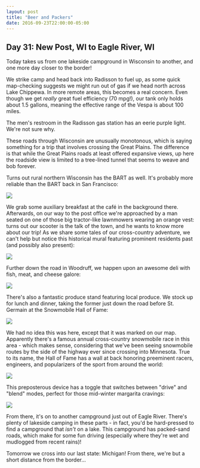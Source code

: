 ```yaml
---
layout: post
title: "Beer and Packers"
date: 2016-09-23T22:00:00-05:00
---
```


## Day 31: New Post, WI to Eagle River, WI

Today takes us from one lakeside campground in Wisconsin to another, and one more day closer to the border!

We strike camp and head back into Radisson to fuel up, as some quick map-checking suggests we might run out of gas if we head north across Lake Chippewa.  In more remote areas, this becomes a real concern.  Even though we get *really* great fuel efficiency (70 mpg!), our tank only holds about 1.5 gallons, meaning the effective range of the Vespa is about 100 miles.

The men's restroom in the Radisson gas station has an eerie purple light.  We're not sure why.

These roads through Wisconsin are unusually monotonous, which is saying something for a trip that involves crossing the Great Plains.  The difference is that while the Great Plains roads at least offered expansive views, up here the roadside view is limited to a tree-lined tunnel that seems to weave and bob forever.

Turns out rural northern Wisconsin has the BART as well.  It's probably more reliable than the BART back in San Francisco:

![](https://lh3.googleusercontent.com/HJDVVteVdLewT68-YWJaVntigzpw6eEIfBx1QcbthU9xTJZREh_BY_C7l7Q-v5Fh8GRCeoDJua3VH5O0vjSfeCiGtQDNR3Sz6B2mIYqlGnbeOVCgIC4YFu-u6RPu8C4MEs-QhVVZXUvHwBkI7Ylb_G-Pszv6nl3I-KzZVVhC-8tpxGDwx-keNhJnopmGXrydzj01ZaXUpzIvDDwTDuMi0fVbuBd-TKYicTHvIZbbiOmWWc5zNW_Ls3bNN723lgrAHKcBugR5uygjEHQo3H0KXQzWRDFK1bUJHJARnajFkwt0iiduUpgovT27dcu17b3qrPqNTchodreaeJlBXsXHI3RGXxU-6yZHOAQAFzWdl4i-gDd32PXMRn7nrcXtkMb2jkBSmd4aqRdjzRh2z-SPw_24vc5HU4gUtFbdDxTxtwG76CGzvfNF4N3CWFBR0h33Ip52_wkWgT_ARxj8SIWq-W2uMawxEUWCEmpbTr7EcmSP7veWnjAVPCxx976Si2jzobh8m1Jm0gNMuwCkbI7AOSx1R8a2j8WN-L_qnOu0te7tC_kr92i3yc9VVk6TmNJNTmmCySETX_4eQlGGVB2rGTICG-62nORF4X0vVXj3Q5eT=w1413-h799-no)

We grab some auxiliary breakfast at the café in the background there.  Afterwards, on our way to the post office we're approached by a man seated on one of those big tractor-like lawnmowers wearing an orange vest: turns out our scooter is the talk of the town, and he wants to know more about our trip!  As we share some tales of our cross-country adventure, we can't help but notice this historical mural featuring prominent residents past (and possibly also present):

![](https://lh3.googleusercontent.com/NMfP8hwPFJaN17CrxsXb0Mv8NB3lzWMtEgjlIUZFacHTKv_PVR4f9EhwRTWC301PSwWW2y_voiyj2mYDuOuB_fYDdZCQ-Dp71UuKIrhA6Sw-i_wjYD_xvV01_B0bVZ-EPGGsUB5r-7rrvKn94K63ehQ5QzyHszmZz6_d-ASfDa2DsW7ShadKH4h4lhTSN6g9qpji9M2bW1kAnyi4XemwKJ1OcAeylbmPLzG9-v943sypQ9rogipnp_rCPuhlRYGSiqWJXwKneg1t1-xhC4VixJQ6HwcYIABuBmsUEbg8s2whXePVbNDbmU-4LzCQWHtlFpcdW2i90e8XnwyLCXimQJ6Zrg-3QLolOnuGGEdQMmsUSNcg19hJ2uKAqvpd8FNYS4B9ZPV4ISOvre9noHpXt7kxlBZHZOW8NGqZEw9gRnmrPZvnoy3u_xme4C-W2tLKE-2TPhsRDPz9nc9ySaeHjXBT2k-D_yPAjoAPCcdv_PNSF1iimzxZ9P0b6E37KpI89FecEajEK657ndFti_9Uee5TYr7htwTBUYPH7aaUE_EMHpGvyOiCY6nK7W_ZQ_msCrN2Q_iV92G_7NadvIep8RCoJDBVAWD34CRo0FPrpYTu=w1440-h315-no)

Further down the road in Woodruff, we happen upon an awesome deli with fish, meat, and cheese galore:

![](https://lh3.googleusercontent.com/kfgc0sKY-Dc_RJA1u2JCK3jNrlbiMKeE4FgXkP1inXDpXNT4li8ftT4c1rhG_lWCeJFdyJxwZvar6KgQM_ZIqDcTGf-F8KlZAJn08x6XRJV1bItIvYSZXdd1hSQqVzUrntHINlPRSHuVJhC1L3CEFbIGiK5i09WYRep4UWJ7g4XzD64WqCASav8EkdyZaemFtYTePbmanZdTb24w_Y_BwgTqqWxBRmEJLEjR69ceXR33uZHo8gxZEKdP1IVxIz0d3FbqspupSaqzrNkKBhyjIsa6dcmbx4JEQ_s2fXtlZ23xo3BYIMpY00aK92CNP-P1oxZ7RJC52QoBbj4hp7iWXjdTFyouVftjYqiFDGdZ6fnCOFVZn1Wjh7nsyGGhBFQNkOIzSOjLbB3jPARqF9p4-bfzLkOQ_9UtIEG9P6Ye28Zf8SaNDhoYrO3zjQD53nue47txCggAXu6A1F7lT6Pu4Wp_rqqYfYgojJRRCZ9FLSEwspZuSyuYE6b-0N1oT5aa86ljBOoZPADWDUoJFfuRyxIrnHGSUcJTqjAkOEbNwpcQMRdcoEzKaHLR4fAOfxTapG9eTFV5Jy5i8l5cp5GCcMQAibk3U1mBi01MAwLz80fy=w1413-h799-no)

There's also a fantastic produce stand featuring local produce.  We stock up for lunch and dinner, taking the former just down the road before St. Germain at the Snowmobile Hall of Fame:

![](https://lh3.googleusercontent.com/fE8R2AfGjejw5Wj0CAM6pK6KwiEBDLAtjbV0noXytxf9KzhMTQvQjKgFn65ECeBN8TP8lOxkJ7TUEtNCp39v1mTVyv9Wq9iKMQ3py_vXt3L-OMqClGiPX7KpJ_mrvLJwtq7BJ21uRDk9lOjCkPPPgCY6BtLjoAQn0sN1KBlLh6PFU9y9E_-cOIBBIWYwbZzP3YnJW1yJELT4ANQyPEi6EnN8eP15Tpzl1pbFGjgNqZ1LBw6CAUiO25B4pQDsIu1w-6YFd4u42vMvUwWRH3thinYOiZyaOi1sgMNyAp0LRwdxtvazhfBSO7AYpuhhQPqBVHgyWQDlcW0MntSvz2SyF_g-byFmLUShDVZV4ilfX6DGa2o-PfJD6DUjbKMxovAVYJQD0yZcFmrQrThOrPrgld6epTZwydZ08pZvXbZeqf-VcSKpYm7GlHUryW_Wht_93BSba94UnOohnLOWcrPVA9IDUIylFxhxX1qJmeMgmXH0A22eZrWQOJND7Jy8cFBEIWVsPEEDtVTfzEsZsxHw7gt7upSBL-do8gg2xhRVCSlTjAYSGutRhN3HunJvCQL_iezjbmTHc3gnAFrAUyjFjaR7_bHYdSmZdPQfN7s9mus=w1413-h799-no)

We had no idea this was here, except that it was marked on our map.  Apparently there's a famous annual cross-country snowmobile race in this area - which makes sense, considering that we've been seeing snowmobile routes by the side of the highway ever since crossing into Minnesota.  True to its name, the Hall of Fame has a wall at back honoring preeminent racers, engineers, and popularizers of the sport from around the world:

![](https://lh3.googleusercontent.com/LYSFsSL52ecgvAOwBujk7niWu0kdURc8ivID3l4IdcBUxPT9Bb4RD6e0JqqiDPC7qA9pYN77EeqjmkT5bsAtTLw4eATVz71siU3PKPkNonuqYqF7g1dNQl7a5_nt0LRUlz3iN4-MixgtaZyok0K0Seg1OYENp5rD1Qr9hI9UVxO5AB4RWvmn1-a7VYXWxf8762WBhpbayRzSKP77DCw7btgCzmlx6mTkh5WepbZFrvKDkFXAemZZlF7JH6bDsO7d0VliLTZxkyFvPROn6Bg4W7_zvVoGv8iNtzaRUIpzVD9rrGIpPypw7cfUm3kqWMpjuNXUAjGDAvkvJt8S0sdjF-idKUg9AZOIXSaSvDdOBensjSEPmkclXnPcgpoxxAa-L_uRfW3hEeuuboB4shTZ7wIrSSIHNANpbj2m7NbX8KWR1fGRIBmzx3rx-Nr-1J3PbULpa_xcavT1h-LaX1tVg8la5fSG8JHmNEEH0jfy9dYBkCmLzfF7-efyiZRhnaEsShtkn1b-LnS3NVHl_kZS69RUlGXYmHICLio96XrV4i_zD1Y8OSDXauKk0QoE1WJmOFuWvduqiFusoFlg8JDj0dHBTvkgjLXKbb3OozkLDeCq=w452-h800-no)

This preposterous device has a toggle that switches between "drive" and "blend" modes, perfect for those mid-winter margarita cravings:

![](https://lh3.googleusercontent.com/f2EsUXq9Vp5FWpD9-yspMXYesQAWxyBDTC4APlZaS8Nx1CemIY458dCy4IavWq6cT4O7FRwib0mK2hQtOmD0tVHPKAeQJUEl0EaLInMexVyC9XEOl7ZY7TWdvWqNsumfgWARGq-0basdM5pcgeMUbJ8VSbupxyXvkjlswR8Q6UUYPOrZ-IxmLwON7APbpib3JgL4DW3ii6YQvJVG4uOH9f1dejdLyVUEDMLenLI_3O7z7vM3q1kxRfFGFKS4yfLdL2tD1yR23BWWY1EKehpISo7dqxrEWADPe0hsiJ3y1AvM4bJYY0UZ7_8Wy8OkxVQIDAhS_cnfOmnB1xHjxrftlsGxOF-tLkAslSlQYryPBokbze3c1QFFie9sffqwfn53Yf7ux7fPEB9LsvAG47hziuSGEFCMcnB9I13uVGAxdzKu5Ok3e9eS1lIhav9ROI-e9IkBvUouYVcus1RJHyypQB0aReqrsdSQreAZ3c3k4wRNLTwfd07H4DZ0wGTikQ1x3N025JPG7zdkaffeQRq5MOjGcQBUIwXZ-eZZEicraCRGpjonR17HCSBl6WtDK0tDZ6t163CdarZuBwhfAvcbqCn6QEEPZCsabY1eYgXKBXPU=w694-h392-no)

From there, it's on to another campground just out of Eagle River.  There's plenty of lakeside camping in these parts - in fact, you'd be hard-pressed to find a campground that *isn't* on a lake.  This campground has packed-sand roads, which make for some fun driving (especially where they're wet and mudlogged from recent rains)!

Tomorrow we cross into our last state: Michigan!  From there, we're but a short distance from the border...
